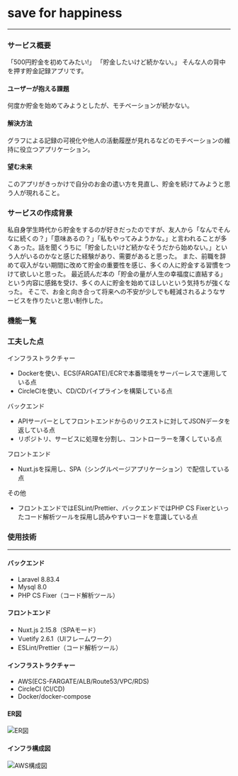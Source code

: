 # save for happiness
---

### サービス概要
「500円貯金を初めてみたい!」 「貯金したいけど続かない。」 そんな人の背中を押す貯金記録アプリです。

#### ユーザーが抱える課題
何度か貯金を始めてみようとしたが、モチベーションが続かない。

#### 解決方法
グラフによる記録の可視化や他人の活動履歴が見れるなどのモチベーションの維持に役立つアプリケーション。

#### 望む未来
このアプリがきっかけで自分のお金の遣い方を見直し、貯金を続けてみようと思う人が現れること。

### サービスの作成背景
私自身学生時代から貯金をするのが好きだったのですが、友人から「なんでそんなに続くの？」「意味あるの？」「私もやってみようかな。」と言われることが多くあった。話を聞くうちに「貯金したいけど続かなそうだから始めない。」という人がいるのかなと感じた経験があり、需要があると思った。
また、前職を辞めて収入がない期間に改めて貯金の重要性を感じ、多くの人に貯金する習慣をつけて欲しいと思った。
最近読んだ本の「貯金の量が人生の幸福度に直結する」という内容に感銘を受け、多くの人に貯金を始めてほしいという気持ちが強くなった。
そこで、お金と向き合って将来への不安が少しでも軽減されるようなサービスを作りたいと思い制作した。

### 機能一覧

### 工夫した点
インフラストラクチャー
- Dockerを使い、ECS(FARGATE)/ECRで本番環境をサーバーレスで運用している点
- CircleCIを使い、CD/CDパイプラインを構築している点

バックエンド
- APIサーバーとしてフロントエンドからのリクエストに対してJSONデータを返している点
- リポジトリ、サービスに処理を分割し、コントローラーを薄くしている点

フロントエンド
- Nuxt.jsを採用し、SPA（シングルページアプリケーション）で配信している点

その他
- フロントエンドではESLint/Prettier、バックエンドではPHP CS Fixerといったコード解析ツールを採用し読みやすいコードを意識している点
### 使用技術
---
#### バックエンド
- Laravel 8.83.4
- Mysql 8.0
- PHP CS Fixer（コード解析ツール）
#### フロントエンド
- Nuxt.js 2.15.8（SPAモード）
- Vuetify 2.6.1（UIフレームワーク）
- ESLint/Prettier（コード解析ツール）
#### インフラストラクチャー
- AWS(ECS-FARGATE/ALB/Route53/VPC/RDS)
- CircleCI (CI/CD)
- Docker/docker-compose

#### ER図
![ER図](https://user-images.githubusercontent.com/92079024/183026155-1ffc4ec6-e852-4e9f-8a0e-9579031b39e2.png)
#### インフラ構成図
![AWS構成図](https://user-images.githubusercontent.com/92079024/183026416-ef9c5292-14dc-44a5-b626-41e02c6c73eb.png)

